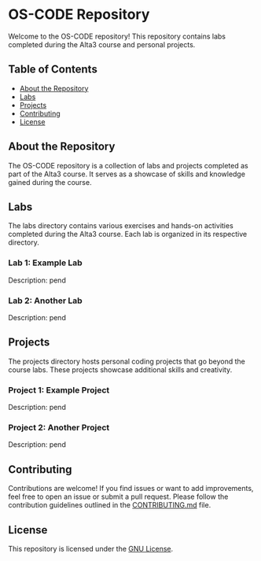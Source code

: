 # OS-CODE Repository

Welcome to the OS-CODE repository! This repository contains labs completed during the Alta3 course and personal projects.

## Table of Contents

- [About the Repository](#about-the-repository)
- [Labs](#labs)
- [Projects](#projects)
- [Contributing](#contributing)
- [License](#license)

## About the Repository

The OS-CODE repository is a collection of labs and projects completed as part of the Alta3 course. It serves as a showcase of skills and knowledge gained during the course.

## Labs

The labs directory contains various exercises and hands-on activities completed during the Alta3 course. Each lab is organized in its respective directory.

### Lab 1: Example Lab
Description: pend

### Lab 2: Another Lab
Description: pend

## Projects

The projects directory hosts personal coding projects that go beyond the course labs. These projects showcase additional skills and creativity.

### Project 1: Example Project
Description: pend

### Project 2: Another Project
Description: pend

## Contributing

Contributions are welcome! If you find issues or want to add improvements, feel free to open an issue or submit a pull request. Please follow the contribution guidelines outlined in the [CONTRIBUTING.md](CONTRIBUTING.md) file.

## License

This repository is licensed under the [GNU License](LICENSE).
